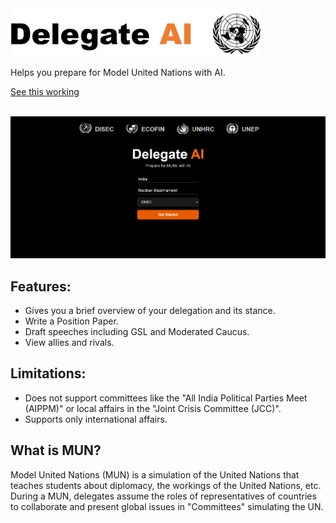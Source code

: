 <picture>
  <source srcset="public/images/banner.png" media="(prefers-color-scheme: dark)">
  <img src="public/images/banner_light.png" alt="Banner" width="400">
</picture>



Helps you prepare for Model United Nations with AI.

[See this working](https://npsboy.github.io/Delegate-AI/) <br> <br>

<img src="public/images/Delegate-AI.gif" alt="Banner" width="800">


## Features:
- Gives you a brief overview of your delegation and its stance.
- Write a Position Paper.
- Draft speeches including GSL and Moderated Caucus.
- View allies and rivals.

## Limitations:
- Does not support committees like the "All India Political Parties Meet (AIPPM)" or local affairs in the "Joint Crisis Committee (JCC)".
- Supports only international affairs.

## What is MUN?
Model United Nations (MUN) is a simulation of the United Nations that teaches students about diplomacy, the workings of the United Nations, etc. During a MUN, delegates assume the roles of representatives of countries to collaborate and present global issues in "Committees" simulating the UN.
